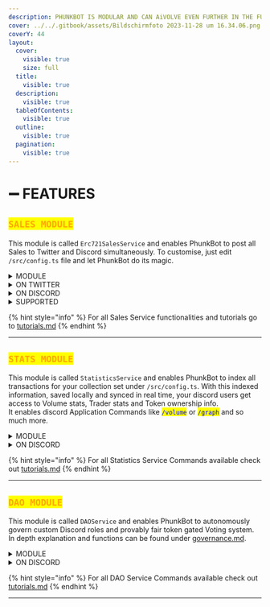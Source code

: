 ```yaml
---
description: PHUNKBOT IS MODULAR AND CAN AiVOLVE EVEN FURTHER IN THE FUTURE
cover: ../../.gitbook/assets/Bildschirmfoto 2023-11-28 um 16.34.06.png
coverY: 44
layout:
  cover:
    visible: true
    size: full
  title:
    visible: true
  description:
    visible: true
  tableOfContents:
    visible: true
  outline:
    visible: true
  pagination:
    visible: true
---
```


# ➖ FEATURES

## <mark style="color:orange;">`SALES MODULE`</mark>

This module is called `Erc721SalesService` and enables PhunkBot to post all Sales to Twitter and Discord simultaneously. To customise, just edit `/src/config.ts` file and let PhunkBot do its magic.

<details>

<summary>MODULE</summary>

{% code title="app.module.ts" %}
```typescript
import { Erc721SalesService } from './erc721sales.service';
```
{% endcode %}

</details>

<details>

<summary>ON TWITTER</summary>

#### Sample of PhunkBot Log for successfully processed Sales event

```log
2023-11-28 00:43:15] [base.service] [info]: Successfully tweeted: 1729299877790662770 -> Phunk #2949 was flipped for Ξ0.202 ($411) by servo.eth
| https://t.co/0MvKrg7ULB https://t.co/26upLUEDHu 
```

#### Output:

[https://x.com/PhunkBot/status/1729299877790662770](https://x.com/PhunkBot/status/1729299877790662770?s=20)

<img src="../../.gitbook/assets/Bildschirmfoto 2023-11-29 um 08.02.44.png" alt="" data-size="original">

</details>

<details>

<summary>ON DISCORD</summary>

#### Discord Output for tweet above

<img src="../../.gitbook/assets/Bildschirmfoto 2023-11-28 um 15.34.02 (1).png" alt="" data-size="original">

</details>

<details>

<summary>SUPPORTED</summary>

* [NotLarvaLabs](../notlarvalabs/) marketplace - Support for Bids, Buys and Sells.
* BLUR.io - Sweeps, Buys and Sells & support for **ERC20** "blurio pool" wrapped ETH.
* OpenSea marketplace (inkl. SeaPort) - Sweeps, Buys and Sells.
* LooksRare v2 - Sweeps, Buys and Sells.
* NFTX - Sweeps, Buys and Sells.
* X2Y2 - Sweeps, Buys and Sells.
* **MEV** sniping bot exotic transactions.
* <mark style="background-color:orange;">**CLI mode feature:**</mark> [<mark style="background-color:orange;">**CLI**</mark>](tutorials.md) <mark style="background-color:orange;">command implemented to replay transaction.</mark>
* Integrated **flywheel** (phunks.pro) sales into bot with custom Message.
* Integrated **Auctions** (phunks.auction) **sales only** with custom Message.
* **Embedded** discord bot design implemented with dynamic smart exchange **ICON** support.

</details>

{% hint style="info" %}
For all Sales Service functionalities and tutorials go to [tutorials.md](tutorials.md "mention")
{% endhint %}

***

## <mark style="color:orange;">`STATS MODULE`</mark>

This module is called `StatisticsService` and enables PhunkBot to index all transactions for your collection set under `/src/config.ts`.  With this indexed information, saved locally and synced in real time, your discord users get access to Volume stats, Trader stats and Token ownership info. \
It enables discord Application Commands like <mark style="color:blue;">`/volume`</mark> or <mark style="color:blue;">`/graph`</mark> and so much more.

<details>

<summary>MODULE</summary>

{% code title="app.module.ts" %}
```typescript
import { StatisticsService } from './extensions/statistics.extension.service';
```
{% endcode %}

</details>

<details>

<summary>ON DISCORD</summary>

#### Sample of PhunkBot Log for command <mark style="color:blue;">/owned \<wallet></mark>

```log
[2023-11-26 17:18:54] [statistics.service] [info]: ./token_images/phunk1313.png 
[2023-11-26 17:18:54] [statistics.service] [info]: ./token_images/phunk3301.png 
[2023-11-26 17:18:54] [statistics.service] [info]: ./token_images/phunk5799.png 
[2023-11-26 17:18:54] [statistics.service] [info]: ./token_images/phunk6128.png
```

#### Output:

<img src="../../.gitbook/assets/Bildschirmfoto 2023-11-28 um 15.54.57.png" alt="" data-size="original">

</details>

{% hint style="info" %}
For all Statistics Service Commands available check out [tutorials.md](tutorials.md "mention")&#x20;
{% endhint %}

***

## <mark style="color:orange;">`DAO MODULE`</mark>

This module is called `DAOService` and enables PhunkBot to autonomously govern custom Discord roles and provably fair token gated Voting system. \
In depth explanation and functions can be found under [governance.md](governance.md "mention").&#x20;

<details>

<summary>MODULE</summary>

{% code title="app.module.ts" %}
```typescript
import { DAOService } from './extensions/dao/dao.extension.service';
import { DAOController } from './extensions/dao/dao.controller';
```
{% endcode %}

</details>

<details>

<summary>ON DISCORD</summary>

#### Sample of PhunkBot command <mark style="color:blue;">/createpoll</mark>

<img src="../../.gitbook/assets/image (12) (3).png" alt="" data-size="original">

#### Output:

![](<../../.gitbook/assets/image (53).png>)

</details>

{% hint style="info" %}
For all DAO Service Commands available check out [tutorials.md](tutorials.md "mention")
{% endhint %}

***
